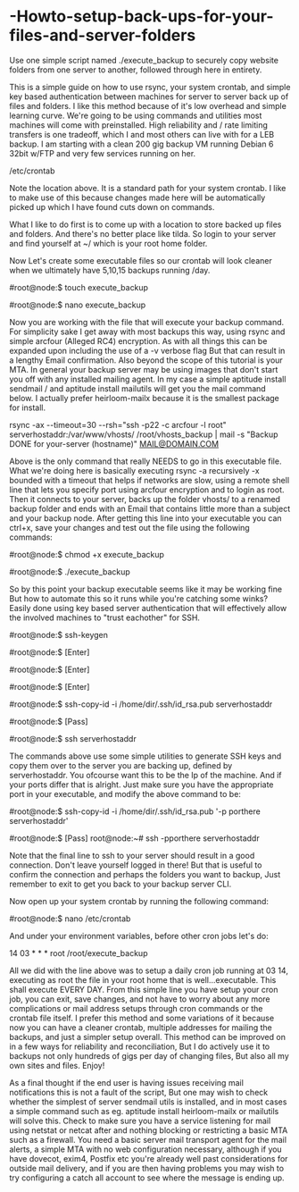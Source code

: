 # -Howto-setup-back-ups-for-your-files-and-server-folders
Use one simple script named ./execute_backup to securely copy website folders from one server to another, followed through here in entirety.





This is a simple guide on how to use rsync, your system crontab, and simple key based authentication between machines for server to server back up of files and folders. I like this method because of it's low overhead and simple learning curve. We're going to be using commands and utilities most machines will come with preinstalled. High reliability and / rate limiting transfers is one tradeoff, which I and most others can live with for a LEB backup. I am starting with a clean 200 gig backup VM running Debian 6 32bit w/FTP and very few services running on her.




/etc/crontab




Note the location above. It is a standard path for your system crontab. I like to make use of this because changes made here will be automatically picked up which I have found cuts down on commands.




What I like to do first is to come up with a location to store backed up files and folders. And there's no better place like tilda. So login to your server and find yourself at ~/ which is your root home folder.




Now Let's create some executable files so our crontab will look cleaner when we ultimately have 5,10,15 backups running /day.





#root@node:$ touch execute_backup 


#root@node:$ nano execute_backup





Now you are working with the file that will execute your backup command. For simplicity sake I get away with most backups this way, using rsync and simple arcfour (Alleged RC4) encryption. As with all things this can be expanded upon including the use of a -v verbose flag But that can result in a lengthy Email confirmation. Also beyond the scope of this tutorial is your MTA. In general your backup server may be using images that don't start you off with any installed mailing agent. In my case a simple aptitude install sendmail / and aptitude install mailutils will get you the mail command below. I actually prefer heirloom-mailx because it is the smallest package for install.





rsync -ax --timeout=30 --rsh="ssh -p22 -c arcfour -l root" serverhostaddr:/var/www/vhosts/ /root/vhosts_backup | mail -s "Backup DONE for your-server (hostname)" MAIL@DOMAIN.COM





Above is the only command that really NEEDS to go in this executable file. What we're doing here is basically executing rsync -a recursively -x bounded with a timeout that helps if networks are slow, using a remote shell line that lets you specify port using arcfour encryption and to login as root. Then it connects to your server, backs up the folder vhosts/ to a renamed backup folder and ends with an Email that contains little more than a subject and your backup node. After getting this line into your executable you can ctrl+x, save your changes and test out the file using the following commands:





#root@node:$ chmod +x execute_backup 


#root@node:$ ./execute_backup





So by this point your backup executable seems like it may be working fine But how to automate this so it runs while you're catching some winks? Easily done using key based server authentication that will effectively allow the involved machines to "trust eachother" for SSH.




#root@node:$ ssh-keygen 

#root@node:$ [Enter]

#root@node:$ [Enter]

#root@node:$ [Enter]

#root@node:$ ssh-copy-id -i /home/dir/.ssh/id_rsa.pub serverhostaddr

#root@node:$ [Pass]

#root@node:$ ssh serverhostaddr




The commands above use some simple utilities to generate SSH keys and copy them over to the server you are backing up, defined by serverhostaddr. You ofcourse want this to be the Ip of the machine. And if your ports differ that is alright. Just make sure you have the appropriate port in your executable, and modify the above command to be:





#root@node:$ ssh-copy-id -i /home/dir/.ssh/id_rsa.pub '-p porthere serverhostaddr'


#root@node:$ [Pass] root@node:~# ssh -pporthere serverhostaddr





Note that the final line to ssh to your server should result in a good connection. Don't leave yourself logged in there! But that is useful to confirm the connection and perhaps the folders you want to backup, Just remember to exit to get you back to your backup server CLI.





Now open up your system crontab by running the following command:



#root@node:$ nano /etc/crontab



And under your environment variables, before other cron jobs let's do:





14 03 * * * root /root/execute_backup





All we did with the line above was to setup a daily cron job running at 03 14, executing as root the file in your root home that is well...executable. This shall execute EVERY DAY. From this simple line you have setup your cron job, you can exit, save changes, and not have to worry about any more complications or mail address setups through cron commands or the crontab file itself. I prefer this method and some variations of it because now you can have a cleaner crontab, multiple addresses for mailing the backups, and just a simpler setup overall. This method can be improved on in a few ways for reliability and reconciliation, But I do actively use it to backups not only hundreds of gigs per day of changing files, But also all my own sites and files. Enjoy!




As a final thought if the end user is having issues receiving mail notifications this is not a fault of the script, But one may wish to check whether the simplest of server sendmail utils is installed, and in most cases a simple command such as eg. aptitude install heirloom-mailx or mailutils will solve this. Check to make sure you have a service listening for mail using netstat or netcat after and nothing blocking or restricting a basic MTA such as a firewall. You need a basic server mail transport agent for the mail alerts, a simple MTA with no web configuration necessary, although if you have dovecot, exim4, Postfix etc you're already well past considerations for outside mail delivery, and if you are then having problems you may wish to try configuring a catch all account to see where the message is ending up.
